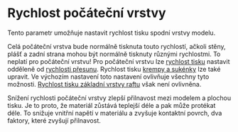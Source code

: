 Rychlost počáteční vrstvy
====
Tento parametr umožňuje nastavit rychlost tisku spodní vrstvy modelu.

Celá počáteční vrstva bude normálně tisknuta touto rychlostí, ačkoli stěny, plášť a zadní strana mohou být normálně tisknuty různými rychlostmi. To neplatí pro počáteční vrstvu! Pro počáteční vrstvu lze [rychlost tisku](speed_print_layer_0.md) nastavit odděleně od [rychlosti přesunu](speed_travel_layer_0.md). Rychlost tisku [krempy a sukénky](skirt_brim_speed.md) lze také upravit. Ve výchozím nastavení toto nastavení ovlivňuje všechny tyto možnosti. [Rychlost tisku základní vrstvy raftu](../platform_adhesion/raft_base_speed.md) však není ovlivněna.

Snížení rychlosti počáteční vrstvy zlepší přilnavost mezi modelem a plochou tisku. Je to proto, že materiál zůstává teplejší déle a pak může protékat déle. To snižuje vnitřní napětí v materiálu a zvyšuje kontaktní povrch, dva faktory, které zvyšují přilnavost.